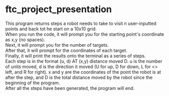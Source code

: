 # ftc_project_presentation
<p> This program returns steps a robot needs to take to visit n user-inputted points and back tot he start on a 10x10 grid. <br>
 When you run the code, it will prompt you for the starting point's coordinate as x,y (no spaces). <br>
 Next, it will prompt you for the number of targets. <br>
 After that, it will prompt for the coordinates of each target. <br>
 Finally, it will print the results onto the terminal as a series of steps. <br>
 Each step is in the format (u, d) AT (x,y) distance moved D. u is the number of units moved, d is the direction it moved (U for up, D for down, L for <> left, and R for right). x and y are the coordinates of the point the robot is at after the step, and D is the total distance moved by the robot since the beginning of the program.<br>
 After all the steps have been generated, the program will end.</p>
